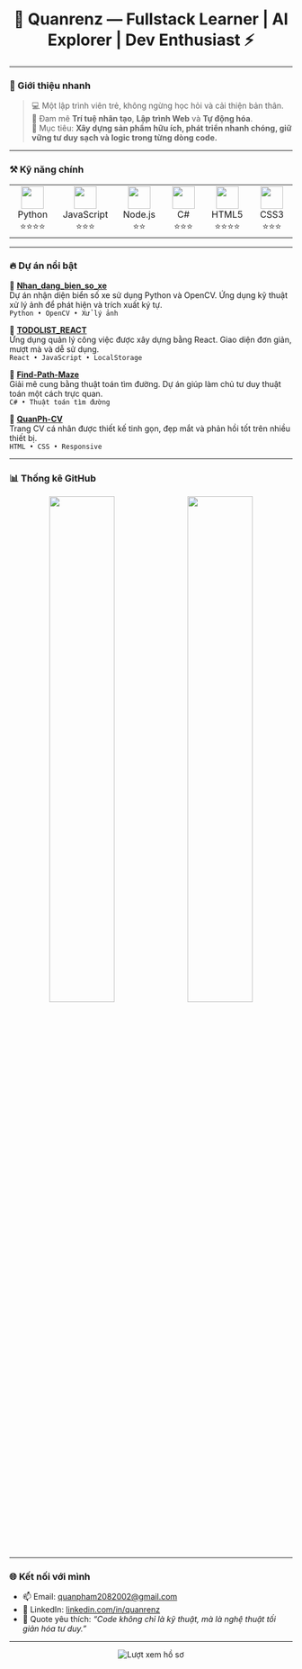 <h1 align="center">🚀 Quanrenz — Fullstack Learner | AI Explorer | Dev Enthusiast ⚡</h1>

---

### 🧠 Giới thiệu nhanh

> 💻 Một lập trình viên trẻ, không ngừng học hỏi và cải thiện bản thân.  
> 🤖 Đam mê **Trí tuệ nhân tạo**, **Lập trình Web** và **Tự động hóa**.  
> 🎯 Mục tiêu: **Xây dựng sản phẩm hữu ích, phát triển nhanh chóng, giữ vững tư duy sạch và logic trong từng dòng code.**

---

### ⚒️ Kỹ năng chính

<table align="center">
<tr>
  <td align="center" width="140px">
    <img src="https://cdn.jsdelivr.net/gh/devicons/devicon/icons/python/python-original.svg" width="40" /><br/>Python<br/>⭐⭐⭐⭐
  </td>
  <td align="center" width="140px">
    <img src="https://cdn.jsdelivr.net/gh/devicons/devicon/icons/javascript/javascript-original.svg" width="40"/><br/>JavaScript<br/>⭐⭐⭐
  </td>
  <td align="center" width="140px">
    <img src="https://cdn.jsdelivr.net/gh/devicons/devicon/icons/nodejs/nodejs-original.svg" width="40"/><br/>Node.js<br/>⭐⭐
  </td>
  <td align="center" width="140px">
    <img src="https://cdn.jsdelivr.net/gh/devicons/devicon/icons/csharp/csharp-original.svg" width="40"/><br/>C#<br/>⭐⭐⭐
  </td>
  <td align="center" width="140px">
    <img src="https://cdn.jsdelivr.net/gh/devicons/devicon/icons/html5/html5-original.svg" width="40"/><br/>HTML5<br/>⭐⭐⭐⭐
  </td>
  <td align="center" width="140px">
    <img src="https://cdn.jsdelivr.net/gh/devicons/devicon/icons/css3/css3-original.svg" width="40"/><br/>CSS3<br/>⭐⭐⭐
  </td>
</tr>
</table>

---

### 🔥 Dự án nổi bật

📸 **[Nhan_dang_bien_so_xe](https://github.com/Quanrenz/Nhan_dang_bien_so_xe)**  
Dự án nhận diện biển số xe sử dụng Python và OpenCV. Ứng dụng kỹ thuật xử lý ảnh để phát hiện và trích xuất ký tự.  
`Python • OpenCV • Xử lý ảnh`

📝 **[TODOLIST_REACT](https://github.com/Quanrenz/TODOLIST_REACT)**  
Ứng dụng quản lý công việc được xây dựng bằng React. Giao diện đơn giản, mượt mà và dễ sử dụng.  
`React • JavaScript • LocalStorage`

🧠 **[Find-Path-Maze](https://github.com/Quanrenz/Find-Path-Maze)**  
Giải mê cung bằng thuật toán tìm đường. Dự án giúp làm chủ tư duy thuật toán một cách trực quan.  
`C# • Thuật toán tìm đường`

🧾 **[QuanPh-CV](https://github.com/Quanrenz/QuanPh-CV)**  
Trang CV cá nhân được thiết kế tinh gọn, đẹp mắt và phản hồi tốt trên nhiều thiết bị.  
`HTML • CSS • Responsive`

---

### 📊 Thống kê GitHub

<p align="center">
  <img src="https://github-readme-stats.vercel.app/api?username=Quanrenz&show_icons=true&theme=radical&hide_border=true" width="48%" />
  <img src="https://github-readme-stats.vercel.app/api/top-langs/?username=Quanrenz&layout=compact&theme=radical&hide_border=true" width="48%" />
</p>

---

### 🌐 Kết nối với mình

- 📫 Email: [quanpham2082002@gmail.com](mailto:quanpham2082002@gmail.com)
- 💼 LinkedIn: [linkedin.com/in/quanrenz](https://linkedin.com/in/quanrenz)
- 💬 Quote yêu thích: _“Code không chỉ là kỹ thuật, mà là nghệ thuật tối giản hóa tư duy.”_

---

<p align="center">
  <img src="https://komarev.com/ghpvc/?username=Quanrenz&style=flat-square&color=green" alt="Lượt xem hồ sơ" />
</p>
